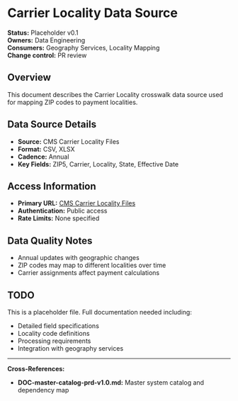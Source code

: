 # Carrier Locality Data Source

**Status:** Placeholder v0.1  
**Owners:** Data Engineering  
**Consumers:** Geography Services, Locality Mapping  
**Change control:** PR review  

## Overview
This document describes the Carrier Locality crosswalk data source used for mapping ZIP codes to payment localities.

## Data Source Details
- **Source:** CMS Carrier Locality Files
- **Format:** CSV, XLSX
- **Cadence:** Annual
- **Key Fields:** ZIP5, Carrier, Locality, State, Effective Date

## Access Information
- **Primary URL:** [CMS Carrier Locality Files](https://www.cms.gov/medicare/physician-fee-schedule/geographic-practice-cost-indices)
- **Authentication:** Public access
- **Rate Limits:** None specified

## Data Quality Notes
- Annual updates with geographic changes
- ZIP codes may map to different localities over time
- Carrier assignments affect payment calculations

## TODO
This is a placeholder file. Full documentation needed including:
-  Detailed field specifications
-  Locality code definitions
-  Processing requirements
-  Integration with geography services

---
**Cross-References:**
- **DOC-master-catalog-prd-v1.0.md:** Master system catalog and dependency map
